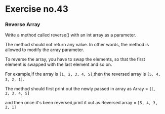 # Exercise no.43
### Reverse Array

Write a method called reverse() with an int array as a parameter.

The method should not return any value. In other words, the method is allowed to modify the array parameter.

To reverse the array, you have to swap the elements, so that the first element is swapped with the last element and so on.

For example,if the array is ```[1, 2, 3, 4, 5]```,then the reversed array is ```[5, 4, 3, 2, 1]```.

The method should first print out the newly passed in array as Array = ```[1, 2, 3, 4, 5]```

and then once it's been reversed,print it out as Reversed array = ```[5, 4, 3, 2, 1]```
